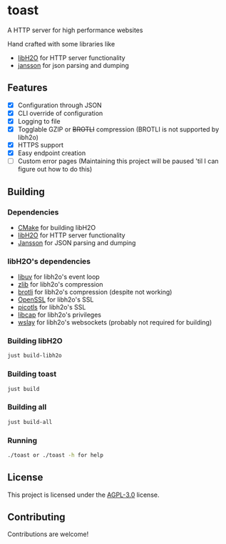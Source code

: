 # toast

A HTTP server for high performance websites

Hand crafted with some libraries like

- [libH2O](https://h2o.examp1e.net) for HTTP server functionality
- [jansson](https://github.com/akheron/jansson) for json parsing and dumping

## Features

- [x] Configuration through JSON
- [x] CLI override of configuration
- [x] Logging to file
- [x] Togglable GZIP or ~~BROTLI~~ compression
  (BROTLI is not supported by libh2o)
- [x] HTTPS support
- [x] Easy endpoint creation
- [ ]  Custom error pages (Maintaining this project will be paused 'til I can figure out how to do this)

## Building

### Dependencies

- [CMake](https://cmake.org) for building libH2O
- [libH2O](https://h2o.examp1e.net) for HTTP server functionality
- [Jansson](https://github.com/akheron/jansson) for JSON parsing and dumping

### libH2O's dependencies

- [libuv](https://github.com/libuv/libuv) for libh2o's event loop
- [zlib](https://zlib.net) for libh2o's compression
- [brotli](https://github.com/google/brotli) for libh2o's compression (despite not working)
- [OpenSSL](https://www.openssl.org) for libh2o's SSL
- [picotls](https://github.com/h2o/picotls) for libh2o's SSL
- [libcap](https://git.kernel.org/pub/scm/libs/libcap/libcap.git/) for libh2o's privileges
- [wslay](https://github.com/tatsuhiro-t/wslay) for libh2o's websockets (probably not required for building)

### Building libH2O

```bash
just build-libh2o
```

### Building toast

```bash
just build
```

### Building all

```bash
just build-all
```

### Running

```bash
./toast or ./toast -h for help
```

## License

This project is licensed under the [AGPL-3.0](./LICENSE) license.

## Contributing

Contributions are welcome!
